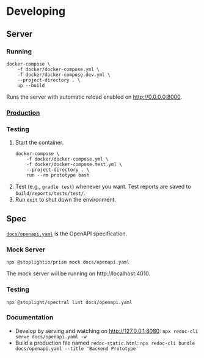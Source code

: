 # Developing

## Server

### Running

```
docker-compose \
    -f docker/docker-compose.yml \
    -f docker/docker-compose.dev.yml \
    --project-directory . \
    up --build
```
Runs the server with automatic reload enabled on http://0.0.0.0:8000.

### [Production](production.md)

### Testing

1. Start the container.
    ```
    docker-compose \
        -f docker/docker-compose.yml \
        -f docker/docker-compose.test.yml \
        --project-directory . \
        run --rm prototype bash
    ```
1. Test (e.g., `gradle test`) whenever you want. Test reports are saved to `build/reports/tests/test/`.
1. Run `exit` to shut down the environment.

## Spec

[`docs/openapi.yaml`](openapi.yaml) is the OpenAPI specification.

### Mock Server

```
npx @stoplightio/prism mock docs/openapi.yaml
```
The mock server will be running on http://localhost:4010.

### Testing

```
npx @stoplight/spectral lint docs/openapi.yaml
```

### Documentation

- Develop by serving and watching on http://127.0.0.1:8080: `npx redoc-cli serve docs/openapi.yaml -w`
- Build a production file named `redoc-static.html`: `npx redoc-cli bundle docs/openapi.yaml --title 'Backend Prototype'`